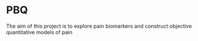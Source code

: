 # PBQ
The aim of this project is to explore pain biomarkers and construct objective quantitative models of pain
